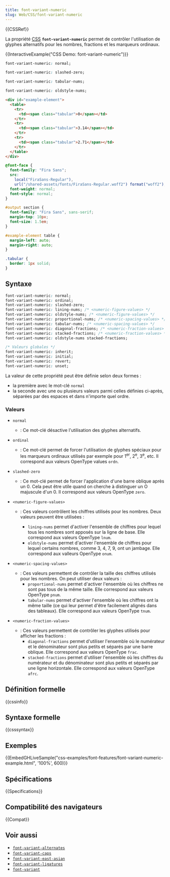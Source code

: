 ```yaml
---
title: font-variant-numeric
slug: Web/CSS/font-variant-numeric
---
```


{{CSSRef}}

La propriété [CSS](/fr/docs/Web/CSS) **`font-variant-numeric`** permet de contrôler l'utilisation de glyphes alternatifs pour les nombres, fractions et les marqueurs ordinaux.

{{InteractiveExample("CSS Demo: font-variant-numeric")}}

```css interactive-example-choice
font-variant-numeric: normal;
```

```css interactive-example-choice
font-variant-numeric: slashed-zero;
```

```css interactive-example-choice
font-variant-numeric: tabular-nums;
```

```css interactive-example-choice
font-variant-numeric: oldstyle-nums;
```

```html interactive-example
<div id="example-element">
  <table>
    <tr>
      <td><span class="tabular">0</span></td>
    </tr>
    <tr>
      <td><span class="tabular">3.14</span></td>
    </tr>
    <tr>
      <td><span class="tabular">2.71</span></td>
    </tr>
  </table>
</div>
```

```css interactive-example
@font-face {
  font-family: "Fira Sans";
  src:
    local("FiraSans-Regular"),
    url("/shared-assets/fonts/FiraSans-Regular.woff2") format("woff2");
  font-weight: normal;
  font-style: normal;
}

#output section {
  font-family: "Fira Sans", sans-serif;
  margin-top: 10px;
  font-size: 1.5em;
}

#example-element table {
  margin-left: auto;
  margin-right: auto;
}

.tabular {
  border: 1px solid;
}
```

## Syntaxe

```css
font-variant-numeric: normal;
font-variant-numeric: ordinal;
font-variant-numeric: slashed-zero;
font-variant-numeric: lining-nums; /* <numeric-figure-values> */
font-variant-numeric: oldstyle-nums; /* <numeric-figure-values> */
font-variant-numeric: proportional-nums; /* <numeric-spacing-values> */
font-variant-numeric: tabular-nums; /* <numeric-spacing-values> */
font-variant-numeric: diagonal-fractions; /* <numeric-fraction-values> */
font-variant-numeric: stacked-fractions; /* <numeric-fraction-values> */
font-variant-numeric: oldstyle-nums stacked-fractions;

/* Valeurs globales */
font-variant-numeric: inherit;
font-variant-numeric: initial;
font-variant-numeric: revert;
font-variant-numeric: unset;
```

La valeur de cette propriété peut être définie selon deux formes&nbsp;:

- la première avec le mot-clé `normal`
- la seconde avec une ou plusieurs valeurs parmi celles définies ci-après, séparées par des espaces et dans n'importe quel ordre.

### Valeurs

- `normal`
  - : Ce mot-clé désactive l'utilisation des glyphes alternatifs.
- `ordinal`
  - : Ce mot-clé permet de forcer l'utilisation de glyphes spéciaux pour les marqueurs ordinaux utilisés par exemple pour 1<sup>er</sup>, 2<sup>e</sup>, 3<sup>e</sup>, etc. Il correspond aux valeurs OpenType values `ordn`.
- `slashed-zero`
  - : Ce mot-clé permet de forcer l'application d'une barre oblique après un 0. Cela peut être utile quand on cherche à distinguer un O majuscule d'un 0. Il correspond aux valeurs OpenType `zero`.
- `<numeric-figure-values>`

  - : Ces valeurs contrôlent les chiffres utilisés pour les nombres. Deux valeurs peuvent être utilisées&nbsp;:

    - `lining-nums` permet d'activer l'ensemble de chiffres pour lequel tous les nombres sont apposés sur la ligne de base. Elle correspond aux valeurs OpenType `lnum`.
    - `oldstyle-nums` permet d'activer l'ensemble de chiffres pour lequel certains nombres, comme 3, 4, 7, 9, ont un jambage. Elle correspond aux valleurs OpenType `onum`.

- `<numeric-spacing-values>`

  - : Ces valeurs permettent de contrôler la taille des chiffres utilisés pour les nombres. On peut utiliser deux valeurs&nbsp;:
    - `proportional-nums` permet d'activer l'ensemble où les chiffres ne sont pas tous de la même taille. Elle correspond aux valeurs OpenType `pnum`.
    - `tabular-nums` permet d'activer l'ensemble où les chiffres ont la même taille (ce qui leur permet d'être facilement alignés dans des tableaux). Elle correspond aux valeurs OpenType `tnum`.

- `<numeric-fraction-values>`

  - : Ces valeurs permettent de contrôler les glyphes utilisés pour afficher les fractions&nbsp;:
    - `diagonal-fractions` permet d'utiliser l'ensemble où le numérateur et le dénominateur sont plus petits et séparés par une barre oblique. Elle correspond aux valeurs OpenType `frac`.
    - `stacked-fractions` permet d'utiliser l'ensemble où les chiffres du numérateur et du dénominateur sont plus petits et séparés par une ligne horizontale. Elle correspond aux valeurs OpenType `afrc`.

## Définition formelle

{{cssinfo}}

## Syntaxe formelle

{{csssyntax}}

## Exemples

{{EmbedGHLiveSample("css-examples/font-features/font-variant-numeric-example.html", '100%', 600)}}

## Spécifications

{{Specifications}}

## Compatibilité des navigateurs

{{Compat}}

## Voir aussi

- [`font-variant-alternates`](/fr/docs/Web/CSS/font-variant-alternates)
- [`font-variant-caps`](/fr/docs/Web/CSS/font-variant-caps)
- [`font-variant-east-asian`](/fr/docs/Web/CSS/font-variant-east-asian)
- [`font-variant-ligatures`](/fr/docs/Web/CSS/font-variant-ligatures)
- [`font-variant`](/fr/docs/Web/CSS/font-variant)
